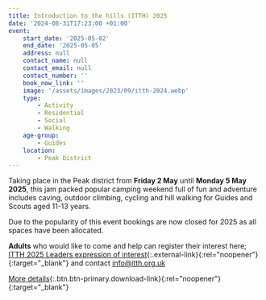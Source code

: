 ```yaml
---
title: Introduction to the hills (ITTH) 2025
date: '2024-08-31T17:23:00 +01:00'
event:
    start_date: '2025-05-02'
    end_date: '2025-05-05'
    address: null
    contact_name: null
    contact_email: null
    contact_number: ''
    book_now_link: ''
    image: '/assets/images/2023/09/itth-2024.webp'
    type:
        - Activity
        - Residential
        - Social
        - Walking
    age-group:
        - Guides
    location:
        - Peak District
---
```

Taking place in the Peak district from **Friday 2 May** until **Monday 5 May 2025**, this jam packed popular camping weekend full of fun and adventure includes caving, outdoor climbing, cycling and hill walking for Guides and Scouts aged 11-13 years.

Due to the popularity of this event bookings are now closed for 2025 as all spaces have been allocated.

**Adults** who would like to come and help can register their interest here; [ITTH 2025 Leaders expression of interest](https://forms.office.com/pages/responsepage.aspx?id=Tq4WCYJWLkSIdAXdEancaxoigx7Emn5IpwIhe9sYxeBUQjFUVDQxQ1lQWEs4UE1ITEg3OTlRMzFKTSQlQCN0PWcu&route=shorturl){:.external-link}{:rel="noopener"}{:target="_blank"} and contact <info@itth.org.uk>

[More details](/assets/docs/2024/2025-itth-event-flyer.pdf){:.btn.btn-primary.download-link}{:rel="noopener"}{:target="_blank"}
